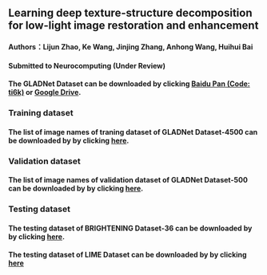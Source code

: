 ## Learning deep texture-structure decomposition for low-light image restoration and enhancement 

#### Authors：Lijun Zhao, Ke Wang, Jinjing Zhang, Anhong Wang, Huihui Bai

#### Submitted to Neurocomputing (Under Review)


#### The GLADNet Dataset can be downloaded by clicking [Baidu Pan (Code: ti6k)](https://pan.baidu.com/s/1dIam8dMOWk4-MhZeEC6KnQ) or [Google Drive](https://drive.google.com/file/d/18T0S7jLP987QajLUVjYNDwIMKmHAdZQx/view).

### Training dataset
#### The list of image names of traning dataset of GLADNet Dataset-4500 can be downloaded by by clicking [here](https://wa01gy6lnb.feishu.cn/file/boxcnRCQqlkm6AM9VTXSyVK6qUe).

### Validation dataset
#### The list of image names of validation dataset of GLADNet Dataset-500 can be downloaded by by clicking [here](https://github.com/mdcnn/DTSD/blob/main/GLADNet%20Dataset-500.txt).

### Testing dataset
#### The testing dataset of BRIGHTENING Dataset-36 can be downloaded by by clicking [here](https://wa01gy6lnb.feishu.cn/drive/folder/fldcnJamfZfeiAAcvjD26CibsHd).
#### The testing dataset of LIME Dataset can be downloaded by by clicking [here](https://raw.githubusercontent.com/mdcnn/DTSD/main/LIME%20Dataset.rar)
